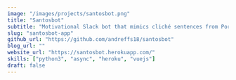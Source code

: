 ```yaml
---
image: "/images/projects/santosbot.png"
title: "Santosbot"
subtitle: "Motivational Slack bot that mimics cliché sentences from Portuguese guru, Gustavo Santos."
slug: "santosbot-app"
github_url: "https://github.com/andreffs18/santosbot"
blog_url: ""
website_url: "https://santosbot.herokuapp.com/"
skills: ["python3", "async", "heroku", "vuejs"]
draft: false
---
```


